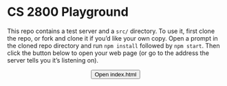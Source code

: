 # CS 2800 Playground

This repo contains a test server and a `src/` directory. To use it, first clone
the repo, or fork and clone it if you’d like your own copy. Open a prompt in the
cloned repo directory and run `npm install` followed by `npm start`. Then click
the button below to open your web page (or go to the address the server tells
you it’s listening on).

<p align=middle>
  <a href="http://localhost:5678"><button>Open index.html</button></a>
</p>
